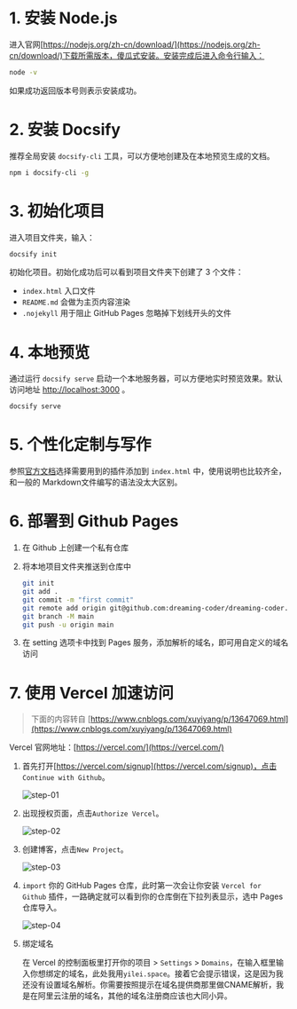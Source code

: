 # 1. 安装 Node.js

进入官网[https://nodejs.org/zh-cn/download/](https://nodejs.org/zh-cn/download/)下载所需版本，傻瓜式安装。安装完成后进入命令行输入：

```bash
node -v
```

如果成功返回版本号则表示安装成功。

# 2. 安装 Docsify

推荐全局安装 `docsify-cli` 工具，可以方便地创建及在本地预览生成的文档。

```bash
npm i docsify-cli -g
```

# 3. 初始化项目

进入项目文件夹，输入：

```bash
docsify init
```

初始化项目。初始化成功后可以看到项目文件夹下创建了 3 个文件：

- `index.html` 入口文件
- `README.md` 会做为主页内容渲染
- `.nojekyll` 用于阻止 GitHub Pages 忽略掉下划线开头的文件

# 4. 本地预览

通过运行 `docsify serve` 启动一个本地服务器，可以方便地实时预览效果。默认访问地址 [http://localhost:3000](http://localhost:3000/) 。

```bash
docsify serve
```

# 5. 个性化定制与写作

参照[官方文档](https://docsify.js.org/#/zh-cn/)选择需要用到的插件添加到 `index.html` 中，使用说明也比较齐全，和一般的 Markdown文件编写的语法没太大区别。

# 6. 部署到 Github Pages

1. 在 Github 上创建一个私有仓库

2. 将本地项目文件夹推送到仓库中

   ```bash
   git init
   git add .
   git commit -m "first commit"
   git remote add origin git@github.com:dreaming-coder/dreaming-coder.github.io.git
   git branch -M main
   git push -u origin main
   ```

3. 在 setting 选项卡中找到 Pages 服务，添加解析的域名，即可用自定义的域名访问

# 7. 使用 Vercel 加速访问

> 下面的内容转自 [https://www.cnblogs.com/xuyiyang/p/13647069.html](https://www.cnblogs.com/xuyiyang/p/13647069.html)

Vercel 官网地址：[https://vercel.com/](https://vercel.com/)

1. 首先打开[https://vercel.com/signup](https://vercel.com/signup)，点击 `Continue with Github`。

   ![step-01](https://cdn.jsdelivr.net/gh/dreaming-coder/image-hosting@master/vercel-step-01.q4g1v420in4.webp ':size=70%')

2. 出现授权页面，点击`Authorize Vercel`。

   ![step-02](https://cdn.jsdelivr.net/gh/dreaming-coder/image-hosting@master/vercel-step-02.6zp2fqo8gsg0.webp ':size=40%')

3. 创建博客，点击`New Project`。

   ![step-03](https://cdn.jsdelivr.net/gh/dreaming-coder/image-hosting@master/vercel-step-03.4m76j34b41e0.webp ':size=80%')

4. `import` 你的 GitHub Pages 仓库，此时第一次会让你安装 `Vercel for Github` 插件，一路确定就可以看到你的仓库倒在下拉列表显示，选中 Pages 仓库导入。

   ![step-04](https://cdn.jsdelivr.net/gh/dreaming-coder/image-hosting@master/vercel-step-04.7axr660ly340.webp ':size=40%')

5. 绑定域名

   在 Vercel 的控制面板里打开你的项目 > `Settings` > `Domains`，在输入框里输入你想绑定的域名，此处我用`yilei.space`。接着它会提示错误，这是因为我还没有设置域名解析。你需要按照提示在域名提供商那里做CNAME解析，我是在阿里云注册的域名，其他的域名注册商应该也大同小异。

​	
